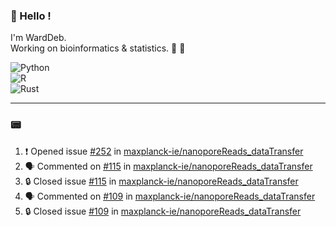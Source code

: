 ### :robot: Hello !

I'm WardDeb.  
Working on bioinformatics & statistics. 🧬 🧪  

![Python](https://img.shields.io/badge/python-3670A0?style=for-the-badge&logo=python&logoColor=ffdd54)  
![R](https://img.shields.io/badge/r-%23276DC3.svg?style=for-the-badge&logo=r&logoColor=white)  
![Rust](https://img.shields.io/badge/rust-%23000000.svg?style=for-the-badge&logo=rust&logoColor=white)  

---

### :pager:

<!--START_SECTION:activity-->
1. ❗ Opened issue [#252](https://github.com/maxplanck-ie/nanoporeReads_dataTransfer/issues/252) in [maxplanck-ie/nanoporeReads_dataTransfer](https://github.com/maxplanck-ie/nanoporeReads_dataTransfer)
2. 🗣 Commented on [#115](https://github.com/maxplanck-ie/nanoporeReads_dataTransfer/issues/115#issuecomment-3173683522) in [maxplanck-ie/nanoporeReads_dataTransfer](https://github.com/maxplanck-ie/nanoporeReads_dataTransfer)
3. 🔒 Closed issue [#115](https://github.com/maxplanck-ie/nanoporeReads_dataTransfer/issues/115) in [maxplanck-ie/nanoporeReads_dataTransfer](https://github.com/maxplanck-ie/nanoporeReads_dataTransfer)
4. 🗣 Commented on [#109](https://github.com/maxplanck-ie/nanoporeReads_dataTransfer/issues/109#issuecomment-3173678290) in [maxplanck-ie/nanoporeReads_dataTransfer](https://github.com/maxplanck-ie/nanoporeReads_dataTransfer)
5. 🔒 Closed issue [#109](https://github.com/maxplanck-ie/nanoporeReads_dataTransfer/issues/109) in [maxplanck-ie/nanoporeReads_dataTransfer](https://github.com/maxplanck-ie/nanoporeReads_dataTransfer)
<!--END_SECTION:activity-->

